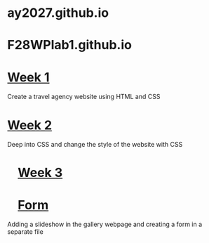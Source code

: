 # ay2027.github.io
<!DOCTYPE html>
<html>

<head>
  <title>F28WP</title>
</head>

<body>

  <div class="container">
    <div class="first">
      <h1>F28WPlab1.github.io</h1>
    </div>
    <div class="second">
      <h1><a href="https://ay2027.github.io/week1/index.html">Week 1</a></h1>
      <p>Create a travel agency website using HTML and CSS</p>
    </div>
    <div class="third">
      <h1><a href="https://ay2027.github.io/week2/index.html">Week 2</a></h1>
      <p>Deep into CSS and change the style of the website with CSS</p>
    </div>
    <div class="fourth">
      <ul>
      <h1><a href="https://ay2027.github.io/week3/gallery.html">Week 3</a></h1>
      <h1><a href="https://ay2027.github.io/week3/form.html">Form</a></h1>
      </ul>
      <p>Adding a slideshow in the gallery webpage and creating a form in a separate file</p>
    </div>
  </div>

</body>

</html>
